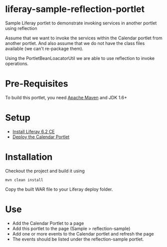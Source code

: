 liferay-sample-reflection-portlet
=================================

Sample Liferay portlet to demonstrate invoking services in another portlet using reflection

Assume that we want to invoke the services within the Calendar portlet from another portlet.  And also assume that we do not have the class files available (we can't re-package them).

Using the PortletBeanLoacatorUtil we are able to use reflection to invoke operations.

Pre-Requisites
==============
To build this portlet, you need [Apache Maven](http://maven.apache.org/) and JDK 1.6+

Setup
=====
* [Install Liferay 6.2 CE](https://www.liferay.com/downloads/liferay-portal/available-releases)
* [Deploy the Calendar Portlet](http://www.liferay.com/marketplace/-/mp/application/31070085)

Installation
============
Checkout the project and build it using

    mvn clean install
    
Copy the built WAR file to your Liferay deploy folder.

Use
===
* Add the Calendar Portlet to a page
* Add this portlet to the page (Sample > reflection-sample)
* Add one or more events to the Calendar portlet and refresh the page
* The events should be listed under the reflection-sample portlet.